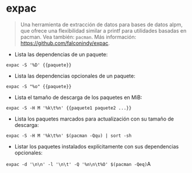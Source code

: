 # expac

> Una herramienta de extracción de datos para bases de datos alpm, que ofrece una flexibilidad similar a printf para utilidades basadas en pacman.
> Vea también: `pacman`.
> Más información: <https://github.com/falconindy/expac>.

- Lista las dependencias de un paquete:

`expac -S '%D' {{paquete}}`

- Lista las dependencias opcionales de un paquete:

`expac -S "%o" {{paquete}}`

- Lista el tamaño de descarga de los paquetes en MiB:

`expac -S -H M '%k\t%n' {{paquete1 paquete2 ...}}`

- Lista los paquetes marcados para actualización con su tamaño de descarga:

`expac -S -H M '%k\t%n' $(pacman -Qqu) | sort -sh`

- Listar los paquetes instalados explícitamente con sus dependencias opcionales:

`expac -d '\n\n' -l '\n\t' -Q '%n\n\t%O' $(pacman -Qeq)`A
